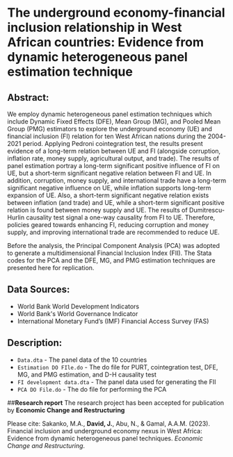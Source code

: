# The underground economy-financial inclusion relationship in West African countries: Evidence from dynamic heterogeneous panel estimation technique

## **Abstract:**
We employ dynamic heterogeneous panel estimation techniques which include Dynamic Fixed Effects (DFE), Mean Group (MG), and Pooled Mean Group (PMG) estimators to
explore the underground economy (UE) and financial inclusion (FI) relation for ten West African nations during the 2004-2021 period. Applying Pedroni cointegration test, the results present evidence of a long-term relation between UE and FI (alongside corruption, inflation rate, money supply, agricultural output, and trade). The results of panel estimation portray a long-term significant positive influence of FI on UE, but a short-term significant negative relation between FI and UE. In addition, corruption, money supply, and international trade have a long-term significant negative influence on UE, while inflation supports long-term
expansion of UE. Also, a short-term significant negative relation exists between inflation (and trade) and UE, while a short-term significant positive relation is found between money supply and UE. The results of Dumitrescu-Hurlin causality test signal a one-way causality from FI to UE. Therefore, policies geared towards enhancing FI, reducing corruption and money supply, and improving international trade are recommended to reduce UE.

Before the analysis, the Principal Component Analysis (PCA) was adopted to generate a multidimensional Financial Inclusion Index (FII). The Stata codes for the PCA and the DFE, MG, and PMG estimation techniques are presented here for replication.

## **Data Sources:**
  - World Bank World Development Indicators
  - World Bank's World Governance Indicator 
  - International Monetary Fund’s (IMF) Financial Access Survey (FAS)
  &nbsp;

## **Description:**
- `Data.dta` - The panel data of the 10 countries
- `Estimation DO FIle.do` - The do file for PURT, cointegration test, DFE, MG, and PMG estimation, and D-H causality test
- `FI development data.dta` - The panel data used for generating the FII
- `PCA DO File.do` - The do file for performing the PCA

##**Research report**
The research project has been accepted for publication by **Economic Change and Restructuring**

Please cite:
Sakanko, M.A., **David, J.**, Abu, N., & Gamal, A.A.M. (2023). Financial inclusion and underground economy nexus in West Africa: Evidence from dynamic heterogeneous panel techniques. _Economic Change and Restructuring_.


